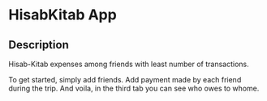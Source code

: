 # HisabKitab App

## Description

Hisab-Kitab expenses among friends with least number of transactions.

To get started, simply add friends. Add payment made by each friend during the trip. And voila, in the third tab you can see who owes to whome.
